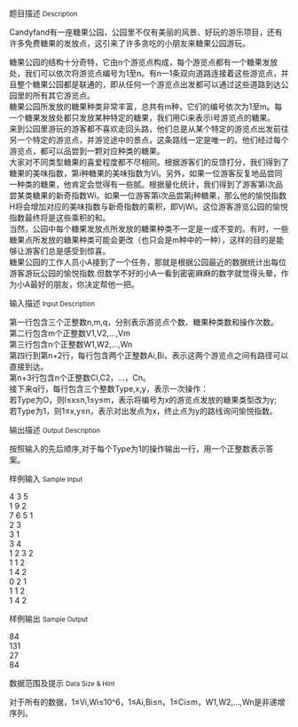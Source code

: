 <div class="panel panel-default">
<div class="area-title">
<span>
题目描述
<small>Description</small>
</span></div>
<div class="panel-body">

<p>Candyfand有一座糖果公园，公园里不仅有美丽的风景、好玩的游乐项目，还有许多免费糖果的发放点，这引来了许多贪吃的小朋友来糖果公园游玩。</p>
<p>糖果公园的结构十分奇特，它由n个游览点构成，每个游览点都有一个糖果发放处，我们可以依次将游览点编号为1至n。有n一1条双向道路连接着这些游览点，并且整个糖果公园都是联通的，即从任何一个游览点出发都可以通过这些道路到达公园里的所有其它游览点。<br>糖果公园所发放的糖果种类非常丰富，总共有m种，它们的编号依次为1至m。每一个糖果发放处都只发放某种特定的糖果，我们用Ci来表示i号游览点的糖果。<br>来到公园里游玩的游客都不喜欢走回头路，他们总是从某个特定的游览点出发前往另一个特定的游览点，并游览途中的景点，这条路线一定是唯一的。他们经过每个游览点，都可以品尝到一颗对应种类的糖果。<br>大家对不同类型糖果的喜爱程度都不尽相同。根据游客们的反馈打分，我们得到了糖果的美味指数，第i种糖果的美味指数为Vi。另外，如果一位游客反复地品尝同一种类的糖果，他肯定会觉得有一些腻。根据量化统计，我们得到了游客第i次品尝某类糖果的新奇指数Wi。如果一位游客第i次品尝第j种糖果，那么他的愉悦指数H将会增加对应的美味指数与新奇指数的乘积，即VjWi。这位游客游览公园的愉悦指数最终将是这些乘积的和。<br>当然，公园中每个糖果发放点所发放的糖果种类不一定是一成不变的。有时，一些糖果点所发放的糖果种类可能会更改（也只会是m种中的一种），这样的目的是能够让游客们总是感受到惊喜。<br>糖果公园的工作人员小A接到了一个任务，那就是根据公园最近的数据统计出每位游客游玩公园的愉悦指数.但数学不好的小A一看到密密麻麻的数字就觉得头晕，作为小A最好的朋友，你决定帮他一把。</p>

</div>
</div>

<div class="panel panel-default">
<div class="area-title">
<span>
输入描述
<small>Input Description</small>
</span></div>
<div class="panel-body">
<p>第一行包含三个正整数n,m,q，分别表示游览点个数、糖果种类数和操作次数。<br>第二行包含m个正整数V1,V2,…,Vm<br>第三行包含n个正整数W1,W2,…,Wn<br>第四行到第n+2行，每行包含两个正整数Ai,Bi，表示这两个游览点之间有路径可以直接到达。<br>第n+3行包含n个正整数Cl,C2，…，Cn。<br>接下来q行，每行包含三个整数Type,x,y，表示一次操作：<br>若Type为O，则l≤x≤n,1≤y≤m，表示将编号为x的游览点发放的糖果类型改为y;<br>若Type为1，则1≤x,y≤n，表示对出发点为x，终止点为y的路线询问愉悦指数。</p>

</div>
</div>
<div  class="panel panel-default">
<div class="area-title">
<span>
输出描述
<small>Output Description</small>
</span></div>
<div class="panel-body">

<p>按照输入的先后顺序,对于每个Type为1的操作输出一行，用一个正整数表示答案。</p>

</div>
</div>


<div class="panel panel-default">
<div class="area-title">
<span>
样例输入
<small>Sample Input</small>
</span></div>
<div class="panel-body">
<p>4 3 5<br>1 9 2<br>7 6 5 1<br>2 3<br>3 1<br>3 4<br>1 2 3 2<br>1 1 2<br>1 4 2<br>0 2 1<br>1 1 2<br>1 4 2</p>

</div>
</div>

<div class="panel panel-default">
<div class="area-title">
<span>
样例输出
<small>Sample Output</small>
</span></div>
<div class="panel-body">
<p>84<br>131<br>27<br>84</p>

</div>
</div>

<div class="panel panel-default">
<div class="area-title">
<span>
数据范围及提示
<small>Data Size & Hint</small>
</span></div>
<div class="panel-body">
<p>对于所有的数据，1≤Vi,Wi≤10^6，1≤Ai,Bi≤n，1≤Ci≤m，W1,W2,…,Wn是非递增序列。</p>
</div>
</div>